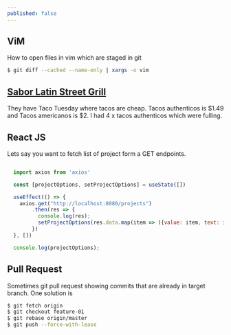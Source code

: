 ```yaml
---
published: false
---
```

## ViM

How to open files in vim which are staged in git

```bash
$ git diff --cached --name-only | xargs -o vim
```

## [Sabor Latin Street Grill](https://www.saborlatingrill.com/)


They have Taco Tuesday where tacos are cheap. Tacos authenticos is $1.49 and Tacos americanos is $2. I had 4 x tacos authenticos which were fulling.


## React JS

Lets say you want to fetch list of project form a GET endpoints.

```jsx

  import axios from 'axios'

  const [projectOptions, setProjectOptions] = useState([])

  useEffect(() => {
    axios.get("http://localhost:8080/projects")
        .then(res => {
          console.log(res);
          setProjectOptions(res.data.map(item => ({value: item, text: item})))
        })
  }, [])

  console.log(projectOptions);

```

## Pull Request

Sometimes git pull request showing commits that are already in target branch. One solution is 

```bash
$ git fetch origin
$ git checkout feature-01
$ git rebase origin/master
$ git push --force-with-lease
```

